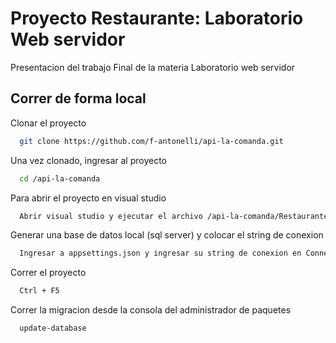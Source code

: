 
# Proyecto Restaurante: Laboratorio Web servidor

Presentacion del trabajo Final de la materia Laboratorio web servidor




## Correr de forma local

Clonar el proyecto

```bash
  git clone https://github.com/f-antonelli/api-la-comanda.git
```

Una vez clonado, ingresar al proyecto

```bash
  cd /api-la-comanda
```

Para abrir el proyecto en visual studio

```bash
  Abrir visual studio y ejecutar el archivo /api-la-comanda/Restaurante.sln
```

Generar una base de datos local (sql server) y colocar el string de conexion

```bash
  Ingresar a appsettings.json y ingresar su string de conexion en ConnectionStrings
```

Correr el proyecto

```bash
  Ctrl + F5
```

Correr la migracion desde la consola del administrador de paquetes

```bash
  update-database
```
